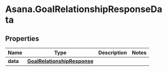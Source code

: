 # Asana.GoalRelationshipResponseData

## Properties
Name | Type | Description | Notes
------------ | ------------- | ------------- | -------------
**data** | [**GoalRelationshipResponse**](GoalRelationshipResponse.md) |  | 
